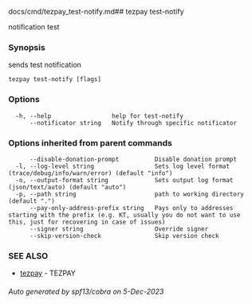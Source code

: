 docs/cmd/tezpay_test-notify.md## tezpay test-notify

notification test

### Synopsis

sends test notification

```
tezpay test-notify [flags]
```

### Options

```
  -h, --help                 help for test-notify
      --notificator string   Notify through specific notificator
```

### Options inherited from parent commands

```
      --disable-donation-prompt          Disable donation prompt
  -l, --log-level string                 Sets log level format (trace/debug/info/warn/error) (default "info")
  -o, --output-format string             Sets output log format (json/text/auto) (default "auto")
  -p, --path string                      path to working directory (default ".")
      --pay-only-address-prefix string   Pays only to addresses starting with the prefix (e.g. KT, usually you do not want to use this, just for recovering in case of issues)
      --signer string                    Override signer
      --skip-version-check               Skip version check
```

### SEE ALSO

* [tezpay](/tezpay/reference/cmd/tezpay)	 - TEZPAY

###### Auto generated by spf13/cobra on 5-Dec-2023

